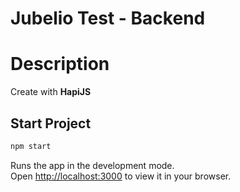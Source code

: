 <h1 align="left">Jubelio Test - Backend</h1>

# Description
Create with **HapiJS**

## Start Project
```bash
npm start
```
Runs the app in the development mode.\
Open [http://localhost:3000](http://localhost:3000) to view it in your browser.
